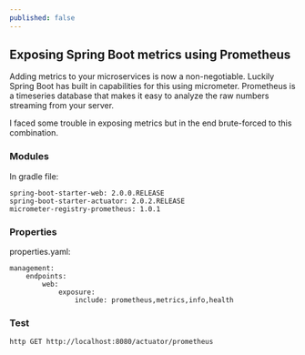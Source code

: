 ```yaml
---
published: false
---
```

## Exposing Spring Boot metrics using Prometheus

Adding metrics to your microservices is now a non-negotiable. Luckily Spring Boot has built in capabilities for this using micrometer. Prometheus is a timeseries database that makes it easy to analyze the raw numbers streaming from your server.

I faced some trouble in exposing metrics but in the end brute-forced to this combination.

### Modules

In gradle file:

```
spring-boot-starter-web: 2.0.0.RELEASE
spring-boot-starter-actuator: 2.0.2.RELEASE
micrometer-registry-prometheus: 1.0.1
```

### Properties

properties.yaml:
```
management:
	endpoints:
    	web:
        	exposure:
            	include: prometheus,metrics,info,health
```

### Test

```
http GET http://localhost:8080/actuator/prometheus
```